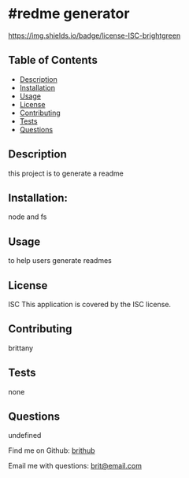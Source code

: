 
 <h1> #redme generator </h1>
 
 https://img.shields.io/badge/license-ISC-brightgreen
 
  ## Table of Contents
  - [Description](#Description) 
  - [Installation](#Installation)
  - [Usage](#Usage)
  - [License](#License)
  - [Contributing](#Contributing)
  - [Tests](#Tests)
  - [Questions](#Questions)

  ## Description
  this project is to generate a readme
  
  ## Installation:
  node and fs

  ## Usage
  to help users generate readmes

  ## License
  ISC
  This application is covered by the ISC license.

  ## Contributing
  brittany

  ## Tests
  none

  ## Questions
  undefined
  

  Find me on Github: [brithub](https://github.com/brithub)

  Email me with questions: brit@email.com

